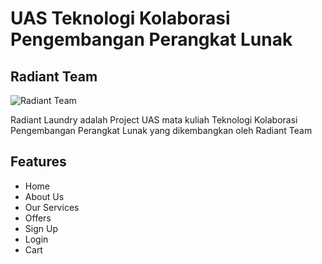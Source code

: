 # UAS Teknologi Kolaborasi Pengembangan Perangkat Lunak
## Radiant Team

![Radiant Team](https://github.com/hafizs08/Uas-Laundry/blob/develop/images/RadiantLaundry-logo.png)

Radiant Laundry adalah Project UAS mata kuliah Teknologi Kolaborasi Pengembangan Perangkat Lunak yang dikembangkan oleh Radiant Team

## Features

- Home
- About Us
- Our Services
- Offers
- Sign Up
- Login
- Cart